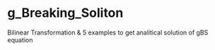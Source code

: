 # g_Breaking_Soliton
Bilinear Transformation &amp; 5 examples to get analitical solution of gBS equation
